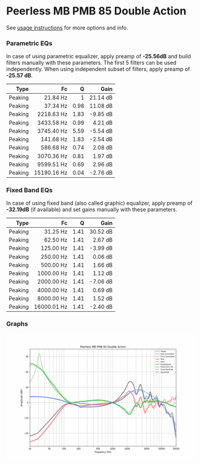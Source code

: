 # Peerless MB PMB 85 Double Action
See [usage instructions](https://github.com/jaakkopasanen/AutoEq#usage) for more options and info.

### Parametric EQs
In case of using parametric equalizer, apply preamp of **-25.56dB** and build filters manually
with these parameters. The first 5 filters can be used independently.
When using independent subset of filters, apply preamp of **-25.57 dB**.

| Type    | Fc          |    Q | Gain     |
|--------:|------------:|-----:|---------:|
| Peaking | 21.84 Hz    | 1    | 21.14 dB |
| Peaking | 37.34 Hz    | 0.98 | 11.08 dB |
| Peaking | 2218.63 Hz  | 1.83 | -9.85 dB |
| Peaking | 3433.58 Hz  | 0.99 | 4.21 dB  |
| Peaking | 3745.40 Hz  | 5.59 | -5.54 dB |
| Peaking | 141.68 Hz   | 1.83 | -2.54 dB |
| Peaking | 586.68 Hz   | 0.74 | 2.08 dB  |
| Peaking | 3070.36 Hz  | 0.81 | 1.97 dB  |
| Peaking | 9599.51 Hz  | 0.69 | 2.96 dB  |
| Peaking | 15190.16 Hz | 0.04 | -2.76 dB |

### Fixed Band EQs
In case of using fixed band (also called graphic) equalizer, apply preamp of **-32.19dB**
(if available) and set gains manually with these parameters.

| Type    | Fc          |    Q | Gain     |
|--------:|------------:|-----:|---------:|
| Peaking | 31.25 Hz    | 1.41 | 30.52 dB |
| Peaking | 62.50 Hz    | 1.41 | 2.67 dB  |
| Peaking | 125.00 Hz   | 1.41 | -3.99 dB |
| Peaking | 250.00 Hz   | 1.41 | 0.06 dB  |
| Peaking | 500.00 Hz   | 1.41 | 1.66 dB  |
| Peaking | 1000.00 Hz  | 1.41 | 1.12 dB  |
| Peaking | 2000.00 Hz  | 1.41 | -7.06 dB |
| Peaking | 4000.00 Hz  | 1.41 | 0.69 dB  |
| Peaking | 8000.00 Hz  | 1.41 | 1.52 dB  |
| Peaking | 16000.01 Hz | 1.41 | -2.40 dB |

### Graphs
![](./Peerless%20MB%20PMB%2085%20Double%20Action.png)